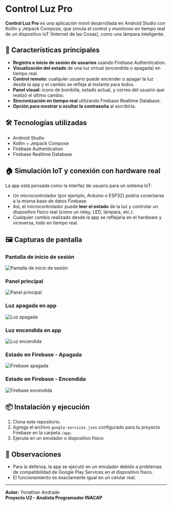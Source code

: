 # Control Luz Pro

**Control Luz Pro** es una aplicación móvil desarrollada en Android Studio con Kotlin y Jetpack Compose, que simula el control y monitoreo en tiempo real de un dispositivo IoT (Internet de las Cosas), como una lámpara inteligente.

## 🚀 Características principales

- **Registro e inicio de sesión de usuarios** usando Firebase Authentication.
- **Visualización del estado** de una luz virtual (encendida o apagada) en tiempo real.
- **Control remoto:** cualquier usuario puede encender o apagar la luz desde la app y el cambio se refleja al instante para todos.
- **Panel visual:** ícono de bombilla, estado actual, y correo del usuario que realizó el último cambio.
- **Sincronización en tiempo real** utilizando Firebase Realtime Database.
- **Opción para mostrar u ocultar la contraseña** al escribirla.

## 🛠️ Tecnologías utilizadas

- Android Studio
- Kotlin + Jetpack Compose
- Firebase Authentication
- Firebase Realtime Database

## 🏠 Simulación IoT y conexión con hardware real

La app está pensada como la interfaz de usuario para un sistema IoT:  
- Un microcontrolador (por ejemplo, Arduino o ESP32) podría conectarse a la misma base de datos Firebase.
- Así, el microcontrolador puede **leer el estado** de la luz y controlar un dispositivo físico real (como un relay, LED, lámpara, etc.).
- Cualquier cambio realizado desde la app se reflejaría en el hardware y viceversa, todo en tiempo real.

## 🖼️ Capturas de pantalla

### Pantalla de inicio de sesión
![Pantalla de inicio de sesión](inicio%20de%20sesión.png.png)

### Panel principal
![Panel principal](panel.png.png)

### Luz apagada en app
![Luz apagada](apagada.png.png)

### Luz encendida en app
![Luz encendida](encendida.png.png)

### Estado en Firebase - Apagada
![Firebase apagada](firebase-apagada.png.png)

### Estado en Firebase - Encendida
![Firebase encendida](firebase-encendida.png.png)


## 📦 Instalación y ejecución

1. Clona este repositorio.
2. Agrega el archivo `google-services.json` configurado para tu proyecto Firebase en la carpeta `/app`.
3. Ejecuta en un emulador o dispositivo físico.

## 📝 Observaciones

- Para la defensa, la app se ejecutó en un emulador debido a problemas de compatibilidad de Google Play Services en el dispositivo físico.
- El funcionamiento es exactamente igual en un celular real.

---

**Autor:** Yonathan Andrade  
**Proyecto U2 - Analista Programador INACAP**
